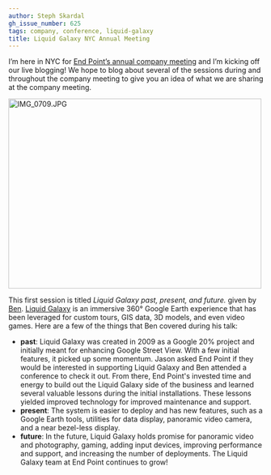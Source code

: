 ```yaml
---
author: Steph Skardal
gh_issue_number: 625
tags: company, conference, liquid-galaxy
title: Liquid Galaxy NYC Annual Meeting
---
```


I’m here in NYC for [End Point’s annual company meeting](/blog/2012/06/11/2012-company-meeting-in-new-york-city) and I’m kicking off our live blogging! We hope to blog about several of the sessions during and throughout the company meeting to give you an idea of what we are sharing at the company meeting.

<a href="http://www.flickr.com/photos/80083124@N08/7183554363/"><img alt="IMG_0709.JPG" height="375" src="/blog/2012/06/13/liquid-galaxy-nyc-annual-meeting/image-0.jpeg" width="500"/></a>

This first session is titled *Liquid Galaxy past, present, and future.* given by [Ben](/team/benjamin_goldstein). [Liquid Galaxy](https://liquidgalaxy.endpoint.com/) is an immersive 360° Google Earth experience that has been leveraged for custom tours, GIS data, 3D models, and even video games. Here are a few of the things that Ben covered during his talk:

- **past**: Liquid Galaxy was created in 2009 as a Google 20% project and initially meant for enhancing Google Street View. With a few initial features, it picked up some momentum. Jason asked End Point if they would be interested in supporting Liquid Galaxy and Ben attended a conference to check it out. From there, End Point's  invested time and energy to build out the Liquid Galaxy side of the business and learned several valuable lessons during the initial installations. These lessons yielded improved technology for improved maintenance and support.
- **present**: The system is easier to deploy and has new features, such as a Google Earth tools, utilities for data display, panoramic video camera, and a near bezel-less display.
- **future**: In the future, Liquid Galaxy holds promise for panoramic video and photography, gaming, adding input devices, improving performance and support, and increasing the number of deployments. The Liquid Galaxy team at End Point continues to grow!
